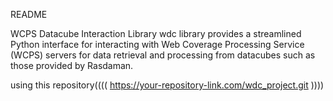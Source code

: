 README

WCPS Datacube Interaction Library
wdc library provides a streamlined Python interface for interacting with Web Coverage Processing Service (WCPS) servers for data retrieval and processing from datacubes such as those provided by Rasdaman.


using  this repository(((( https://your-repository-link.com/wdc_project.git ))))


 
 






